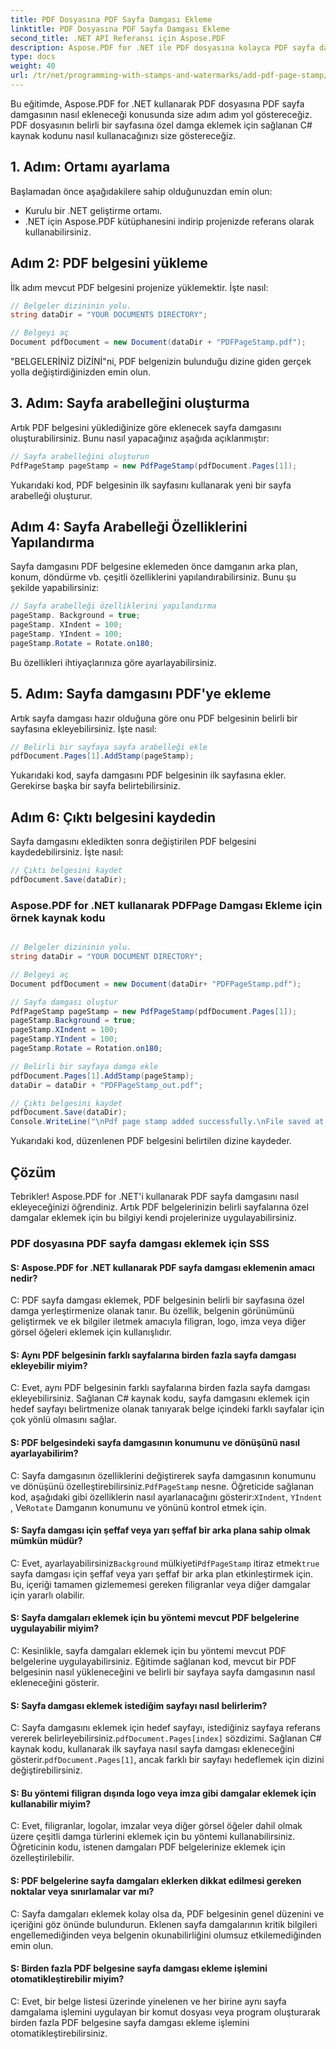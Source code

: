 ```yaml
---
title: PDF Dosyasına PDF Sayfa Damgası Ekleme
linktitle: PDF Dosyasına PDF Sayfa Damgası Ekleme
second_title: .NET API Referansı için Aspose.PDF
description: Aspose.PDF for .NET ile PDF dosyasına kolayca PDF sayfa damgası eklemeyi öğrenin.
type: docs
weight: 40
url: /tr/net/programming-with-stamps-and-watermarks/add-pdf-page-stamp/
---
```

Bu eğitimde, Aspose.PDF for .NET kullanarak PDF dosyasına PDF sayfa damgasının nasıl ekleneceği konusunda size adım adım yol göstereceğiz. PDF dosyasının belirli bir sayfasına özel damga eklemek için sağlanan C# kaynak kodunu nasıl kullanacağınızı size göstereceğiz.

## 1. Adım: Ortamı ayarlama

Başlamadan önce aşağıdakilere sahip olduğunuzdan emin olun:

- Kurulu bir .NET geliştirme ortamı.
- .NET için Aspose.PDF kütüphanesini indirip projenizde referans olarak kullanabilirsiniz.

## Adım 2: PDF belgesini yükleme

İlk adım mevcut PDF belgesini projenize yüklemektir. İşte nasıl:

```csharp
// Belgeler dizininin yolu.
string dataDir = "YOUR DOCUMENTS DIRECTORY";

// Belgeyi aç
Document pdfDocument = new Document(dataDir + "PDFPageStamp.pdf");
```

"BELGELERİNİZ DİZİNİ"ni, PDF belgenizin bulunduğu dizine giden gerçek yolla değiştirdiğinizden emin olun.

## 3. Adım: Sayfa arabelleğini oluşturma

Artık PDF belgesini yüklediğinize göre eklenecek sayfa damgasını oluşturabilirsiniz. Bunu nasıl yapacağınız aşağıda açıklanmıştır:

```csharp
// Sayfa arabelleğini oluşturun
PdfPageStamp pageStamp = new PdfPageStamp(pdfDocument.Pages[1]);
```

Yukarıdaki kod, PDF belgesinin ilk sayfasını kullanarak yeni bir sayfa arabelleği oluşturur.

## Adım 4: Sayfa Arabelleği Özelliklerini Yapılandırma

Sayfa damgasını PDF belgesine eklemeden önce damganın arka plan, konum, döndürme vb. çeşitli özelliklerini yapılandırabilirsiniz. Bunu şu şekilde yapabilirsiniz:

```csharp
// Sayfa arabelleği özelliklerini yapılandırma
pageStamp. Background = true;
pageStamp. XIndent = 100;
pageStamp. YIndent = 100;
pageStamp.Rotate = Rotate.on180;
```

Bu özellikleri ihtiyaçlarınıza göre ayarlayabilirsiniz.

## 5. Adım: Sayfa damgasını PDF'ye ekleme

Artık sayfa damgası hazır olduğuna göre onu PDF belgesinin belirli bir sayfasına ekleyebilirsiniz. İşte nasıl:

```csharp
// Belirli bir sayfaya sayfa arabelleği ekle
pdfDocument.Pages[1].AddStamp(pageStamp);
```

Yukarıdaki kod, sayfa damgasını PDF belgesinin ilk sayfasına ekler. Gerekirse başka bir sayfa belirtebilirsiniz.

## Adım 6: Çıktı belgesini kaydedin

Sayfa damgasını ekledikten sonra değiştirilen PDF belgesini kaydedebilirsiniz. İşte nasıl:

```csharp
// Çıktı belgesini kaydet
pdfDocument.Save(dataDir);
```

### Aspose.PDF for .NET kullanarak PDFPage Damgası Ekleme için örnek kaynak kodu 
```csharp

// Belgeler dizininin yolu.
string dataDir = "YOUR DOCUMENT DIRECTORY";

// Belgeyi aç
Document pdfDocument = new Document(dataDir+ "PDFPageStamp.pdf");

// Sayfa damgası oluştur
PdfPageStamp pageStamp = new PdfPageStamp(pdfDocument.Pages[1]);
pageStamp.Background = true;
pageStamp.XIndent = 100;
pageStamp.YIndent = 100;
pageStamp.Rotate = Rotation.on180;

// Belirli bir sayfaya damga ekle
pdfDocument.Pages[1].AddStamp(pageStamp);
dataDir = dataDir + "PDFPageStamp_out.pdf";

// Çıktı belgesini kaydet
pdfDocument.Save(dataDir);
Console.WriteLine("\nPdf page stamp added successfully.\nFile saved at " + dataDir);

```

Yukarıdaki kod, düzenlenen PDF belgesini belirtilen dizine kaydeder.

## Çözüm

Tebrikler! Aspose.PDF for .NET'i kullanarak PDF sayfa damgasını nasıl ekleyeceğinizi öğrendiniz. Artık PDF belgelerinizin belirli sayfalarına özel damgalar eklemek için bu bilgiyi kendi projelerinize uygulayabilirsiniz.

### PDF dosyasına PDF sayfa damgası eklemek için SSS

#### S: Aspose.PDF for .NET kullanarak PDF sayfa damgası eklemenin amacı nedir?

C: PDF sayfa damgası eklemek, PDF belgesinin belirli bir sayfasına özel damga yerleştirmenize olanak tanır. Bu özellik, belgenin görünümünü geliştirmek ve ek bilgiler iletmek amacıyla filigran, logo, imza veya diğer görsel öğeleri eklemek için kullanışlıdır.

#### S: Aynı PDF belgesinin farklı sayfalarına birden fazla sayfa damgası ekleyebilir miyim?

C: Evet, aynı PDF belgesinin farklı sayfalarına birden fazla sayfa damgası ekleyebilirsiniz. Sağlanan C# kaynak kodu, sayfa damgasını eklemek için hedef sayfayı belirtmenize olanak tanıyarak belge içindeki farklı sayfalar için çok yönlü olmasını sağlar.

#### S: PDF belgesindeki sayfa damgasının konumunu ve dönüşünü nasıl ayarlayabilirim?

 C: Sayfa damgasının özelliklerini değiştirerek sayfa damgasının konumunu ve dönüşünü özelleştirebilirsiniz.`PdfPageStamp` nesne. Öğreticide sağlanan kod, aşağıdaki gibi özelliklerin nasıl ayarlanacağını gösterir:`XIndent`, `YIndent` , Ve`Rotate` Damganın konumunu ve yönünü kontrol etmek için.

#### S: Sayfa damgası için şeffaf veya yarı şeffaf bir arka plana sahip olmak mümkün müdür?

 C: Evet, ayarlayabilirsiniz`Background` mülkiyeti`PdfPageStamp` itiraz etmek`true` sayfa damgası için şeffaf veya yarı şeffaf bir arka plan etkinleştirmek için. Bu, içeriği tamamen gizlememesi gereken filigranlar veya diğer damgalar için yararlı olabilir.

#### S: Sayfa damgaları eklemek için bu yöntemi mevcut PDF belgelerine uygulayabilir miyim?

C: Kesinlikle, sayfa damgaları eklemek için bu yöntemi mevcut PDF belgelerine uygulayabilirsiniz. Eğitimde sağlanan kod, mevcut bir PDF belgesinin nasıl yükleneceğini ve belirli bir sayfaya sayfa damgasının nasıl ekleneceğini gösterir.

#### S: Sayfa damgası eklemek istediğim sayfayı nasıl belirlerim?

 C: Sayfa damgasını eklemek için hedef sayfayı, istediğiniz sayfaya referans vererek belirleyebilirsiniz.`pdfDocument.Pages[index]` sözdizimi. Sağlanan C# kaynak kodu, kullanarak ilk sayfaya nasıl sayfa damgası ekleneceğini gösterir.`pdfDocument.Pages[1]`, ancak farklı bir sayfayı hedeflemek için dizini değiştirebilirsiniz.

#### S: Bu yöntemi filigran dışında logo veya imza gibi damgalar eklemek için kullanabilir miyim?

C: Evet, filigranlar, logolar, imzalar veya diğer görsel öğeler dahil olmak üzere çeşitli damga türlerini eklemek için bu yöntemi kullanabilirsiniz. Öğreticinin kodu, istenen damgaları PDF belgelerinize eklemek için özelleştirilebilir.

#### S: PDF belgelerine sayfa damgaları eklerken dikkat edilmesi gereken noktalar veya sınırlamalar var mı?

C: Sayfa damgaları eklemek kolay olsa da, PDF belgesinin genel düzenini ve içeriğini göz önünde bulundurun. Eklenen sayfa damgalarının kritik bilgileri engellemediğinden veya belgenin okunabilirliğini olumsuz etkilemediğinden emin olun.

#### S: Birden fazla PDF belgesine sayfa damgası ekleme işlemini otomatikleştirebilir miyim?

C: Evet, bir belge listesi üzerinde yinelenen ve her birine aynı sayfa damgalama işlemini uygulayan bir komut dosyası veya program oluşturarak birden fazla PDF belgesine sayfa damgası ekleme işlemini otomatikleştirebilirsiniz.
